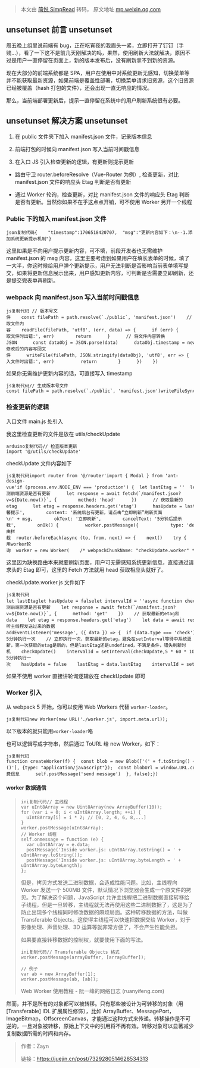 > 本文由 [简悦 SimpRead](http://ksria.com/simpread/) 转码， 原文地址 [mp.weixin.qq.com](https://mp.weixin.qq.com/s/B45vymHEyvr0kccbII8_HA)

unsetunset 前言 unsetunset
------------------------

周五晚上组里说前端有 bug，正在吃宵夜的我眉头一紧，立即打开了钉钉（手贱...），看了一下这不是前几天刚解决的吗，果然，使用刷新大法就解决，原因不过是用户一直停留在页面上，新的版本发布后，没有刷新拿不到新的资源。

现在大部分的前端系统都是 SPA，用户在使用中对系统更新无感知，切换菜单等并不能获取最新资源，如果前端是覆盖性部署，切换菜单请求旧资源，这个旧资源已经被覆盖（hash 打包的文件），还会出现一直无响应的情况。

那么，当前端部署更新后，提示一直停留在系统中的用户刷新系统很有必要。

unsetunset 解决方案 unsetunset
--------------------------

1.  在 public 文件夹下加入 manifest.json 文件，记录版本信息
    
2.  前端打包的时候向 manifest.json 写入当前时间戳信息
    
3.  在入口 JS 引入检查更新的逻辑，有更新则提示更新
    

*   路由守卫 router.beforeResolve（Vue-Router 为例）, 检查更新，对比 manifest.json 文件的响应头 Etag 判断是否有更新
    
*   通过 Worker 轮询，检查更新，对比 manifest.json 文件的响应头 Etag 判断是否有更新。当然你如果不在乎这点点开销，可不使用 Worker 另开一个线程
    

### Public 下的加入 manifest.json 文件

```
json复制代码{    "timestamp":1706518420707,  "msg":"更新内容如下：\n--1.添加系统更新提示机制"}
```

这里如果是不向用户提示更新内容，可不填，前段开发者也无需维护 manifest.json 的 msg 内容，这里主要考虑到如果用户在填长表单的时候，填了一大半，你这时候给用户弹个更新提示，用户无法判断是否影响当前表单填写提交，如果将更新信息展示出来，用户感知更新内容，可判断是否需要立即刷新，还是提交完表单再刷新。

### webpack 向 manifest.json 写入当前时间戳信息

```
js复制代码 // 版本号文件    const filePath = path.resolve(`./public`, 'manifest.json')    // 读取文件内容    readFile(filePath, 'utf8', (err, data) => {      if (err) {        console.error('读取文件时出错:', err)        return      }      // 将文件内容转换JSON      const dataObj = JSON.parse(data)      dataObj.timestamp = new Date().getTime()      // 将修改后的内容写回文件      writeFile(filePath, JSON.stringify(dataObj), 'utf8', err => {        if (err) {          console.error('写入文件时出错:', err)          return        }      })    })
```

如果你无需维护更新内容的话，可直接写入 timestamp

```
js复制代码// 生成版本号文件const filePath = path.resolve(`./public`, 'manifest.json')writeFileSync(filePath, `${JSON.stringify({ timestamp: new Date().getTime() })}`)
```

### 检查更新的逻辑

入口文件 main.js 处引入

我这里检查更新的文件是放在 utils/checkUpdate

```
arduino复制代码// 检查版本更新
import '@/utils/checkUpdate'
```

checkUpdate 文件内容如下

```
js复制代码import router from '@/router'import { Modal } from 'ant-design-vue'if (process.env.NODE_ENV === 'production') {  let lastEtag = ''  let hasUpdate = false  let worker = null  async function checkUpdate() {    try {      // 检测前端资源是否有更新      let response = await fetch(`/manifest.json?v=${Date.now()}`, {        method: 'head'      })      // 获取最新的etag      let etag = response.headers.get('etag')      hasUpdate = lastEtag && etag !== lastEtag      lastEtag = etag    } catch (e) {      return Promise.reject(e)    }  }  async function confirmReload(msg = '', lastEtag) {    worker &&      worker.postMessage({        type: 'pause'      })    try {      Modal.confirm({        title: '温馨提示',        content: '系统后台有更新，请点击“立即刷新”刷新页面\n' + msg,        okText: '立即刷新',        cancelText: '5分钟后提示我',        onOk() {          worker.postMessage({            type: 'destroy'          })          location.reload()        },        onCancel() {          worker &&            worker.postMessage({              type: 'recheck',              lastEtag: lastEtag            })        }      })    } catch (e) {}  }  // 路由拦截  router.beforeEach(async (to, from, next) => {    next()    try {      await checkUpdate()      if (hasUpdate) {        worker.postMessage({          type: 'destroy'        })        location.reload()      }    } catch (e) {}  })  // 利用worker轮询  worker = new Worker(    /* webpackChunkName: "checkUpdate.worker" */ new URL('../worker/checkUpdate.worker.js', import.meta.url)  )  worker.postMessage({    type: 'check'  })  worker.onmessage = ({ data }) => {    if (data.type === 'hasUpdate') {      hasUpdate = true      confirmReload(data.msg, data.lastEtag)    }  }}
```

这里因为缺换路由本来就要刷新页面，用户可无需感知系统更新信息，直接通过请求头的 Etag 即可，这里的 Fetch 方法就用 head 获取相应头就好了。

checkUpdate.worker.js 文件如下

```
js复制代码let lastEtaglet hasUpdate = falselet intervalId = ''async function checkUpdate() {  try {    // 检测前端资源是否有更新    let response = await fetch(`/manifest.json?v=${Date.now()}`, {      method: 'get'    })    // 获取最新的etag和data    let etag = response.headers.get('etag')    let data = await response.json()    hasUpdate = lastEtag !== undefined && etag !== lastEtag    if (hasUpdate) {      postMessage({        type: 'hasUpdate',        msg: data.msg,        lastEtag: lastEtag,        etag: etag      })    }    lastEtag = etag  } catch (e) {    return Promise.reject(e)  }}// 监听主线程发送过来的数据addEventListener('message', ({ data }) => {  if (data.type === 'check') {    // 每5分钟执行一次    // 立即执行一次，获取最新的etag，避免在setInterval等待中系统更新，第一次获取的etag是新的，但是lastEtag还是undefined，不满足条件，错失刷新时机    checkUpdate()    intervalId = setInterval(checkUpdate,5 * 60 * 1000)  }  if (data.type === 'recheck') {    // 每5分钟执行一次    hasUpdate = false    lastEtag = data.lastEtag    intervalId = setInterval(checkUpdate,  5 * 60 * 1000)  }  if (data.type === 'pause') {    clearInterval(intervalId)  }  if (data.type === 'destroy') {    clearInterval(intervalId)    close()  }})
```

如果不使用 worker 直接讲轮询逻辑放在 checkUpdate 即可

### Worker 引入

从 webpack 5 开始，你可以使用 Web Workers 代替 `worker-loader`。

```
js复制代码new Worker(new URL('./worker.js', import.meta.url));
```

以下版本的就只能用`worker-loader`咯

也可以逻辑写成字符串，然后通过 ToURL 给 new Worker，如下：

```
js复制代码function createWorker(f) {  const blob = new Blob(['(' + f.toString() +')()'], {type: "application/javascript"});  const blobUrl = window.URL.createObjectURL(blob);  const worker = new Worker(blobUrl);  return worker;}createWorker(function () {  self.addEventListener('message', function (event) {    // 消费信息      self.postMessage('send message')  }, false);})
```

#### worker 数据通信

> ```
> ini复制代码// 主线程
> var uInt8Array = new Uint8Array(new ArrayBuffer(10));
> for (var i = 0; i < uInt8Array.length; ++i) {
>   uInt8Array[i] = i * 2; // [0, 2, 4, 6, 8,...]
> }
> worker.postMessage(uInt8Array);
> // Worker 线程
> self.onmessage = function (e) {
>   var uInt8Array = e.data;
>   postMessage('Inside worker.js: uInt8Array.toString() = ' + uInt8Array.toString());
>   postMessage('Inside worker.js: uInt8Array.byteLength = ' + uInt8Array.byteLength);
> };
> ```
> 
> 但是，拷贝方式发送二进制数据，会造成性能问题。比如，主线程向 Worker 发送一个 500MB 文件，默认情况下浏览器会生成一个原文件的拷贝。为了解决这个问题，JavaScript 允许主线程把二进制数据直接转移给子线程，但是一旦转移，主线程就无法再使用这些二进制数据了，这是为了防止出现多个线程同时修改数据的麻烦局面。这种转移数据的方法，叫做 Transferable Objects。这使得主线程可以快速把数据交给 Worker，对于影像处理、声音处理、3D 运算等就非常方便了，不会产生性能负担。
> 
> 如果要直接转移数据的控制权，就要使用下面的写法。
> 
> ```
> ini复制代码// Transferable Objects 格式
> worker.postMessage(arrayBuffer, [arrayBuffer]);
> 
> // 例子
> var ab = new ArrayBuffer(1);
> worker.postMessage(ab, [ab]);
> ```
> 
> Web Worker 使用教程 - 阮一峰的网络日志 (ruanyifeng.com)

然而，并不是所有的对象都可以被转移。只有那些被设计为可转移的对象（用 [Transferable] IDL 扩展属性修饰），比如 ArrayBuffer、MessagePort，ImageBitmap，OffscreenCanvas，才能通过这种方式来传递。转移操作是不可逆的，一旦对象被转移，原始上下文中的引用将不再有效。转移对象可以显著减少复制数据所需的时间和内存。

> 作者：Zayn 
> 
> 链接：https://juejin.cn/post/7329280514628534313